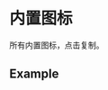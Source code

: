 # 内置图标

所有内置图标，点击复制。

## Example

<gbp-example
  name="dy-icons"
  props='{"style": "width: 100%;"}'
  src="https://esm.sh/duoyun-ui/elements/icons"></gbp-example>
